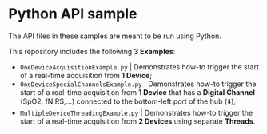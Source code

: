 # Python API sample

The API files in these samples are meant to be run using Python.

This repository includes the following **3 Examples**:
+ `OneDeviceAcquisitionExample.py` | Demonstrates how-to trigger the start of a real-time acquisition from **1 Device**;
+ `OneDeviceSpecialChannelsExample.py` | Demonstrates how-to trigger the start of a real-time acquisition from **1 Device** that has a **Digital Channel** (SpO2, fNIRS,...) connected to the bottom-left port of the hub (:arrow_down:);
+ `MultipleDeviceThreadingExample.py` | Demonstrates how-to trigger the start of a real-time acquisition from **2 Devices** using separate **Threads**.
